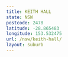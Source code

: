 ```yaml
---
title: KEITH HALL
state: NSW
postcode: 2478
latitude: -28.865483
longitude: 153.532475
url: /nsw/keith-hall/
layout: suburb
---
```

